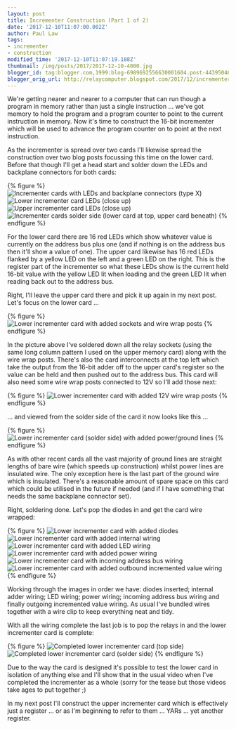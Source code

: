 ```yaml
---
layout: post
title: Incrementer Construction (Part 1 of 2)
date: '2017-12-10T11:07:00.002Z'
author: Paul Law
tags:
- incrementer
- construction
modified_time: '2017-12-10T11:07:19.188Z'
thumbnail: /img/posts/2017/2017-12-10-4000.jpg
blogger_id: tag:blogger.com,1999:blog-6989692556630001604.post-4439504623012249903
blogger_orig_url: http://relaycomputer.blogspot.com/2017/12/incrementer-construction-part-1-of-2.html
---
```


We're getting nearer and nearer to a computer that can run though a 
program in memory rather than just a single instruction ... we've got memory 
to hold the program and a program counter to point to the current instruction 
in memory. Now it's time to construct the 16-bit incrementer which will be 
used to advance the program counter on to point at the next instruction.

As the incrementer is spread over two cards I'll likewise spread the 
construction over two blog posts focussing this time on the lower card. Before 
that though I'll get a head start and solder down the LEDs and backplane 
connectors for both cards:

{% figure %}
![Incrementer cards with LEDs and backplane connectors (type X)](/img/posts/2017/2017-12-10-0000.jpg)
![Lower incrementer card LEDs (close up)](/img/posts/2017/2017-12-10-0001.jpg)
![Upper incrementer card LEDs (close up)](/img/posts/2017/2017-12-10-0002.jpg)
![Incrementer cards solder side (lower card at top, upper card beneath)](/img/posts/2017/2017-12-10-0003.jpg)
{% endfigure %}

For the lower card there are 16 red 
LEDs which show whatever value is currently on the address bus plus one (and 
if nothing is on the address bus then it'll show a value of one). The upper 
card likewise has 16 red LEDs flanked by a yellow LED on the left and a green 
LED on the right. This is the register part of the incrementer so what these 
LEDs show is the current held 16-bit value with the yellow LED lit when 
loading and the green LED lit when reading back out to the address bus.

Right, I'll leave the upper card there and pick it up again in my next 
post. Let's focus on the lower card ...

{% figure %}
![Lower incrementer card with added sockets and wire wrap posts](/img/posts/2017/2017-12-10-0004.jpg)
{% endfigure %}

In the picture above I've soldered down 
all the relay sockets (using the same long column pattern I used on the upper 
memory card) along with the wire wrap posts. There's also the card 
interconnects at the top left which take the output from the 16-bit adder off 
to the upper card's register so the value can be held and then pushed out to 
the address bus. This card will also need some wire wrap posts connected to 
12V so I'll add those next:

{% figure %}
![Lower incrementer card with added 12V wire wrap posts](/img/posts/2017/2017-12-10-0005.jpg)
{% endfigure %}

... and viewed from the solder side of 
the card it now looks like this ...

{% figure %}
![Lower incrementer card (solder side) with added power/ground lines](/img/posts/2017/2017-12-10-0006.jpg)
{% endfigure %}

As with other recent cards all the vast 
majority of ground lines are straight lengths of bare wire (which speeds up 
construction) whilst power lines are insulated wire. The only exception here 
is the last part of the ground wire which is insulated. There's a reasonable 
amount of spare space on this card which could be utilised in the future if 
needed (and if I have something that needs the same backplane connector 
set).

Right, soldering done. Let's pop the diodes in and get the 
card wire wrapped:

{% figure %}
![Lower incrementer card with added diodes](/img/posts/2017/2017-12-10-0007.jpg)
![Lower incrementer card with added internal wiring](/img/posts/2017/2017-12-10-0008.jpg)
![Lower incrementer card with added LED wiring](/img/posts/2017/2017-12-10-0009.jpg)
![Lower incrementer card with added power wiring](/img/posts/2017/2017-12-10-0010.jpg)
![Lower incrementer card with incoming address bus wiring](/img/posts/2017/2017-12-10-0011.jpg)
![Lower incrementer card with added outbound incremented value wiring](/img/posts/2017/2017-12-10-0012.jpg)
{% endfigure %}

Working through the images in order we 
have: diodes inserted; internal adder wiring; LED wiring; power wiring; 
incoming address bus wiring and finally outgoing incremented value wiring. As 
usual I've bundled wires together with a wire clip to keep everything neat and 
tidy.

With all the wiring complete the last job is to pop the 
relays in and the lower incrementer card is complete:

{% figure %}
![Completed lower incrementer card (top side)](/img/posts/2017/2017-12-10-0013.jpg)
![Completed lower incrementer card (solder side)](/img/posts/2017/2017-12-10-0014.jpg)
{% endfigure %}

Due to the way the card is designed 
it's possible to test the lower card in isolation of anything else and I'll 
show that in the usual video when I've completed the incrementer as a whole 
(sorry for the tease but those videos take ages to put together ;)

In my next post I'll construct the upper incrementer card which is 
effectively just a register ... or as I'm beginning to refer to them ... YARs 
... yet another register. 
